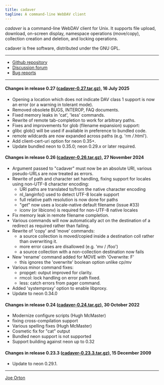 ```yaml
---
title: cadaver
tagline: A command-line WebDAV client
---
```


_cadaver_ is a command-line WebDAV client for Unix. It supports file
upload, download, on-screen display, namespace operations (move/copy),
collection creation and deletion, and locking operations.

cadaver is free software, distributed under the GNU GPL. 

* * *

*   [Github repository](https://github.com/notroj/cadaver)
*   [Discussion forum](https://github.com/notroj/cadaver/discussions)
*   [Bug reports](https://github.com/notroj/cadaver/issues)

* * *

#### Changes in release 0.27 ([cadaver-0.27.tar.gz](cadaver-0.27.tar.gz)), 16 July 2025

* Opening a location which does not indicate DAV class 1 support
  is now an error (or a warning in tolerant mode).
* Removed obsolete BUGS, INTEROP, FAQ documents.
* Fixed memory leaks in 'cat', 'less' commands.
* Rewrite of remote tab-completion to work for arbitrary paths.
* Fixes and improvements for glob (filename expansion) support:
 * glibc glob() will be used if available in preference to bundled code.
 * remote wildcards are now expanded across paths (e.g. 'rm */*.html').
* Add client-cert-uri option for neon 0.35+.
* Update bundled neon to 0.35.0; neon 0.29.x or later required.

#### Changes in release 0.26 ([cadaver-0.26.tar.gz](cadaver-0.26.tar.gz)), 27 November 2024

* Argument passed to "cadaver" must now be an absolute URI,
  various pseudo-URLs are now treated as errors.
* Rewrite of path and character set handling, fixing support
  for locales using non-UTF-8 character encoding:
  * URI paths are translated to/from the native character encoding
  * nl_langinfo() used to detect UTF-8 locale support
  * full relative path resolution is now done for paths
  * "get" now uses a locale-native default filename (issue #33)
  * iconv (or libiconv) is required for non-UTF-8 native locales
* Fix memory leak in remote filename completion.
* Various commands will now automatically act on the destination
  of a redirect as required rather than failing.
* Rewrite of 'copy' and 'move' commands:
  * a source collection is moved/copied inside a destination coll
   rather than overwriting it.
  * more error cases are disallowed (e.g. 'mv / /foo')
  * a source collection with a non-collection destination now fails
* New 'rename' command added for MOVE with 'Overwrite: F'
  * this ignores the 'overwrite' boolean option unlike cp/mv
* Various minor command fixes:
  * propget: output improved for clarity.
  * rmcol: lock handling on error path fixed.
  * less: catch errors from pager command.
* Added 'systemproxy' option to enable libproxy.
* Update to neon 0.34.0

#### Changes in release 0.24 ([cadaver-0.24.tar.gz](cadaver-0.24.tar.gz)), 30 October 2022

* Modernize configure scripts (Hugh McMaster)
 * fixing cross-compilation support
* Various spelling fixes (Hugh McMaster)
* Cosmetic fix for "cat" output
* Bundled neon support is not supported
* Support building against neon up to 0.32

#### Changes in release 0.23.3 ([cadaver-0.23.3.tar.gz](cadaver-0.23.3.tar.gz)), 15 December 2009

* Update to neon 0.29.1.

* * *

[Joe Orton](mailto:joe@manyfish.co.uk)
